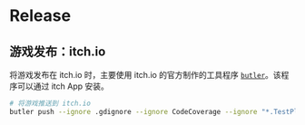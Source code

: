 # Release

## 游戏发布：itch.io

将游戏发布在 itch.io 时，主要使用 itch.io 的官方制作的工具程序 [`butler`](https://itch.io/docs/butler/)。该程序可以通过 itch App 安装。

``` sh
# 将游戏推送到 itch.io
butler push --ignore .gdignore --ignore CodeCoverage --ignore "*.TestPlatform.*" --ignore "xunit.*" --ignore "testhost.*" --ignore "*.CodeCoverage.*" --ignore "*.CodeAnalysis.*" --ignore "InstrumentationEngine" --ignore "ThirdPartyNotices.txt" --ignore "*.VisualStudio.TraceDataCollector.*" --dry-run "Temp/Exports" lightyears1998/cmsgame:windows-64
```
